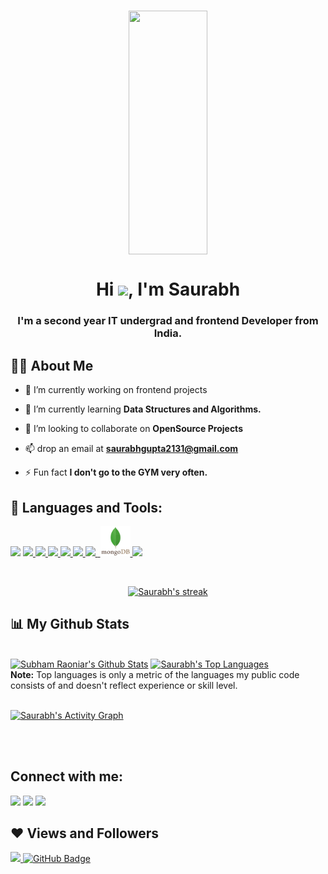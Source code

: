 <h1 align="center"><a href="#"><img width="50%"  align="center" src="https://i.imgur.com/qKWJyhr.png" height="390px"/></a></h1>

<h1 align="center">Hi <img src="https://raw.githubusercontent.com/MartinHeinz/MartinHeinz/master/wave.gif" width="30px">, I'm Saurabh</h1>
<h3 align="center">I'm a second year IT undergrad and frontend Developer from India.</h3>


## 🙋‍♂️ About Me

- 🔭 I’m currently working on frontend projects

- 🌱 I’m currently learning **Data Structures and Algorithms.**

- 👯 I’m looking to collaborate on **OpenSource Projects**

- 📫 drop an email at **saurabhgupta2131@gmail.com**

- ⚡ Fun fact **I don't go to the GYM very often.**

## 🚀 Languages and Tools:

<p align="left"> 
<a href="https://icons8.com/icon/40669/c++"> <img src="https://img.icons8.com/color/48/000000/c-plus-plus-logo.png"/></a>
    <a href="https://www.java.com" target="_blank"> <img src="https://img.icons8.com/color/48/000000/java-coffee-cup-logo.png"/> </a>
    <a href="https://reactjs.org/" target="_blank"> <img src="https://img.icons8.com/color/48/000000/react-native.png"/> </a>
    <a href="https://developer.mozilla.org/en-US/docs/Web/JavaScript" target="_blank"> <img src="https://img.icons8.com/color/48/000000/javascript.png"/> </a> 
    <a href="https://www.w3.org/html/" target="_blank"> <img src="https://img.icons8.com/color/48/000000/html-5.png"/> </a> 
    <a href="https://www.w3schools.com/css/" target="_blank"> <img src="https://img.icons8.com/color/48/000000/css3.png"/> </a> 
    <a href="https://getbootstrap.com" target="_blank"> <img src="https://img.icons8.com/color/48/000000/bootstrap.png"/> </a> 
    <a href="https://www.python.org" target="_blank"> <img 
    <a href="https://www.mongodb.com/" target="_blank"> <img src="https://raw.githubusercontent.com/devicons/devicon/master/icons/mongodb/mongodb-original-wordmark.svg" alt="mongodb" width="48" height="48"/> </a> 
    <a href="https://git-scm.com/" target="_blank"> <img src="https://img.icons8.com/color/48/000000/git.png"/> </a> 
  
</p>

<!-- [![React Badge](https://img.shields.io/badge/-React-61DBFB?style=for-the-badge&labelColor=black&logo=react&logoColor=61DBFB)](#)  [![Javascript Badge](https://img.shields.io/badge/-Javascript-F0DB4F?style=for-the-badge&labelColor=black&logo=javascript&logoColor=F0DB4F)](#) [![Typescript Badge](https://img.shields.io/badge/-Typescript-007acc?style=for-the-badge&labelColor=black&logo=typescript&logoColor=007acc)](#) [![Nodejs Badge](https://img.shields.io/badge/-Nodejs-3C873A?style=for-the-badge&labelColor=black&logo=node.js&logoColor=3C873A)](#) [![GraphQL Badge](https://img.shields.io/badge/-GraphQl-e535ab?style=for-the-badge&labelColor=black&logo=node.js&logoColor=e535ab)](#) -->
<br/>

<p align="center">
    <a href="https://github.com/skgx/github-readme-streak-stats">
        <img title="🔥 Get streak stats for your profile at git.io/streak-stats" alt="Saurabh's streak" src="https://github-readme-streak-stats.herokuapp.com/?user=skgx&theme=black-ice&hide_border=true&stroke=0000&background=060A0CD0"/>
    </a>
</p>

## 📊 My Github Stats

  <br/>
    <a href="https://github.com/skgx/github-readme-stats"><img alt="Subham Raoniar's Github Stats" src="https://github-readme-stats.vercel.app/api?username=skgx&show_icons=true&count_private=true&theme=react&hide_border=true&bg_color=0D1117" /></a>
  <a href="https://github.com/skgx/github-readme-stats"><img alt="Saurabh's Top Languages" src="https://github-readme-stats.vercel.app/api/top-langs/?username=skgx&langs_count=8&count_private=true&layout=compact&theme=react&hide_border=true&bg_color=0D1117" /></a>
  <br/>
  <b>Note:</b> Top languages is only a metric of the languages my public code consists of and doesn't reflect experience or skill level.


<br/>
<br/>

<a href="https://github.com/skgx/github-readme-activity-graph"><img alt="Saurabh's Activity Graph" src="https://activity-graph.herokuapp.com/graph?username=skgx&bg_color=0D1117&color=5BCDEC&line=5BCDEC&point=FFFFFF&hide_border=true" /></a>

<br/>
<br/>

## Connect with me:
<p align="left">

<a href = "https://www.linkedin.com/in/saurabh-gupta-74b391176/"><img src="https://img.icons8.com/fluent/48/000000/linkedin.png"/></a>
<a href = "https://twitter.com/_Saurabh_12"><img src="https://img.icons8.com/fluent/48/000000/twitter.png"/></a>
<a href = "https://www.instagram.com/_saurabhh._/"><img src="https://img.icons8.com/fluent/48/000000/instagram-new.png"/></a>


</p>

## ❤ Views and Followers
<a href="https://github.com/Meghna-DAS/github-profile-views-counter">
    <img src="https://komarev.com/ghpvc/?username=skgx">
</a>
<a href="https://github.com/skgx?tab=followers"><img src="https://img.shields.io/github/followers/skgx?label=Followers&style=social" alt="GitHub Badge"></a>
